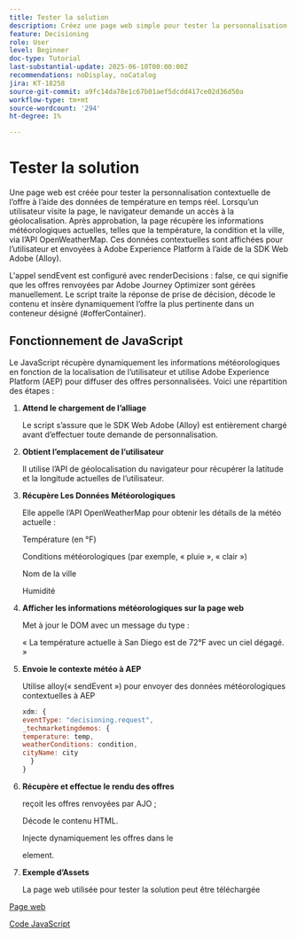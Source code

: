 ```yaml
---
title: Tester la solution
description: Créez une page web simple pour tester la personnalisation contextuelle de l’offre à l’aide des données de température en temps réel.
feature: Decisioning
role: User
level: Beginner
doc-type: Tutorial
last-substantial-update: 2025-06-10T00:00:00Z
recommendations: noDisplay, noCatalog
jira: KT-18258
source-git-commit: a9fc14da78e1c67b01aef5dcdd417ce02d36d50a
workflow-type: tm+mt
source-wordcount: '294'
ht-degree: 1%

---
```


# Tester la solution

Une page web est créée pour tester la personnalisation contextuelle de l’offre à l’aide des données de température en temps réel. Lorsqu’un utilisateur visite la page, le navigateur demande un accès à la géolocalisation. Après approbation, la page récupère les informations météorologiques actuelles, telles que la température, la condition et la ville, via l’API OpenWeatherMap. Ces données contextuelles sont affichées pour l’utilisateur et envoyées à Adobe Experience Platform à l’aide de la SDK Web Adobe (Alloy).

L&#39;appel sendEvent est configuré avec renderDecisions : false, ce qui signifie que les offres renvoyées par Adobe Journey Optimizer sont gérées manuellement. Le script traite la réponse de prise de décision, décode le contenu et insère dynamiquement l’offre la plus pertinente dans un conteneur désigné (#offerContainer).

## Fonctionnement de JavaScript

Le JavaScript récupère dynamiquement les informations météorologiques en fonction de la localisation de l’utilisateur et utilise Adobe Experience Platform (AEP) pour diffuser des offres personnalisées. Voici une répartition des étapes :

1. **Attend le chargement de l’alliage**

   Le script s’assure que le SDK Web Adobe (Alloy) est entièrement chargé avant d’effectuer toute demande de personnalisation.

2. **Obtient l’emplacement de l’utilisateur**

   Il utilise l’API de géolocalisation du navigateur pour récupérer la latitude et la longitude actuelles de l’utilisateur.

3. **Récupère Les Données Météorologiques**

   Elle appelle l’API OpenWeatherMap pour obtenir les détails de la météo actuelle :

   Température (en °F)

   Conditions météorologiques (par exemple, « pluie », « clair »)

   Nom de la ville

   Humidité

4. **Afficher les informations météorologiques sur la page web**

   Met à jour le DOM avec un message du type :

   « La température actuelle à San Diego est de 72°F avec un ciel dégagé. »

5. **Envoie le contexte météo à AEP**

   Utilise alloy(« sendEvent ») pour envoyer des données météorologiques contextuelles à AEP

   ```javascript
   xdm: {
   eventType: "decisioning.request",
   _techmarketingdemos: {
   temperature: temp,
   weatherConditions: condition,
   cityName: city
     }
   }
   ```

6. **Récupère et effectue le rendu des offres**

   reçoit les offres renvoyées par AJO ;

   Décode le contenu HTML.

   Injecte dynamiquement les offres dans le <div id="offerContainer"> element.

7. **Exemple d’Assets**

   La page web utilisée pour tester la solution peut être téléchargée

[Page web](assets/weather-offers.html)

[Code JavaScript](assets/weather-related-offers-script.js)

